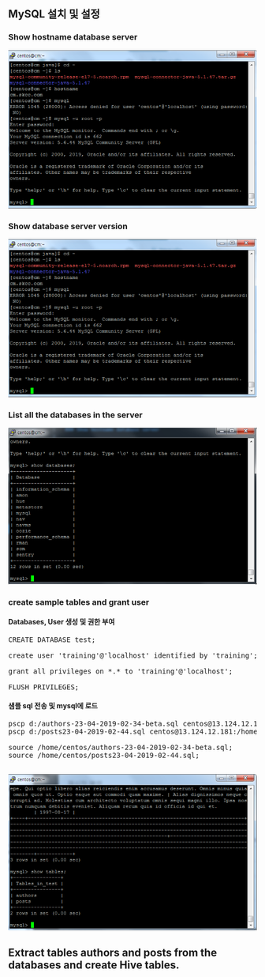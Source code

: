 ## MySQL 설치 및 설정

### Show hostname database server

![ex_screenshot](./캡처_mysql_hostname_version.PNG)

### Show database server version

![ex_screenshot](./캡처_mysql_hostname_version.PNG)

### List all the databases in the server

![ex_screenshot](./캡처_mysql_databases_list.PNG)


### create sample tables and grant user

#### Databases, User 생성 및 권한 부여
<pre>
CREATE DATABASE test;

create user 'training'@'localhost' identified by 'training';

grant all privileges on *.* to 'training'@'localhost';

FLUSH PRIVILEGES;
</pre>

#### 샘플 sql 전송 및 mysql에 로드
<pre>
pscp d:/authors-23-04-2019-02-34-beta.sql centos@13.124.12.181:/home/centos
pscp d:/posts23-04-2019-02-44.sql centos@13.124.12.181:/home/centos

source /home/centos/authors-23-04-2019-02-34-beta.sql;
source /home/centos/posts23-04-2019-02-44.sql;

</pre>

![ex_screenshot](./캡처_mysql_authors_post_table.PNG)

## Extract tables authors and posts from the databases and create Hive tables.
